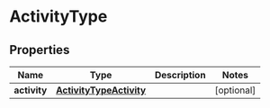 

# ActivityType


## Properties

| Name | Type | Description | Notes |
|------------ | ------------- | ------------- | -------------|
|**activity** | [**ActivityTypeActivity**](ActivityTypeActivity.md) |  |  [optional] |



